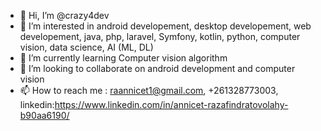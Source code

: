 - 👋 Hi, I’m @crazy4dev
- 👀 I’m interested in android developement, desktop developement, web developement, java, php, laravel, Symfony, kotlin, python, computer vision, data science, AI (ML, DL)
- 🌱 I’m currently learning Computer vision algorithm
- 💞️ I’m looking to collaborate on android development and computer vision
- 📫 How to reach me : raannicet1@gmail.com, +261328773003, linkedin:https://www.linkedin.com/in/annicet-razafindratovolahy-b90aa6190/

<!---
Sci4Tech/Sci4Tech is a ✨ special ✨ repository because its `README.md` (this file) appears on your GitHub profile.
You can click the Preview link to take a look at your changes.
--->
